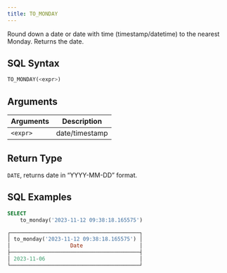 ```yaml
---
title: TO_MONDAY
---
```


Round down a date or date with time (timestamp/datetime) to the nearest Monday.
Returns the date.

## SQL Syntax

```sql
TO_MONDAY(<expr>)
```

## Arguments

| Arguments   | Description |
| ----------- | ----------- |
| `<expr>` | date/timestamp |

## Return Type

`DATE`, returns date in “YYYY-MM-DD” format.

## SQL Examples

```sql
SELECT
    to_monday('2023-11-12 09:38:18.165575')

┌─────────────────────────────────────────┐
│ to_monday('2023-11-12 09:38:18.165575') │
│                   Date                  │
├─────────────────────────────────────────┤
│ 2023-11-06                              │
└─────────────────────────────────────────┘
```

